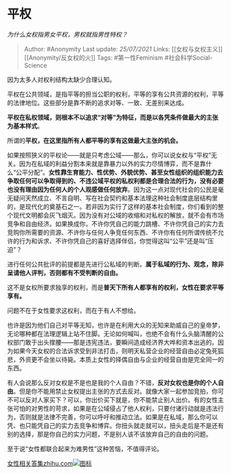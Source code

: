 # 平权
*为什么女权指男女平权，男权就指男性特权？*
> Author: #Anonymity
Last update: *25/07/2021* 
Links: [[女权与女权主义]] [[Anonymity/反女权的火]]
Tags: #第一性Feminism #社会科学Social-Science 

因为太多人对权利结构太缺少合理认知。

平权在公共领域，是指平等的担当公职的权利，平等的享有公共资源的权利，平等的法律地位。这些部分是靠不断的追求对等、一致、无差别来达成。

**平权在私权领域，则根本不以追求“对等”为特征，而是以各凭条件做最大的主张为基本样式**。

所谓的**平权，**在这里指**所有人都平等的享有这做最大主张的机会。**

如果按照狭义的平权论——就是只考虑公域——那么，你可以说女权与“平权”无关。因为在私域的利益分割本来就是靠暴力以外的实力尽情博弈，而不是靠什么“公平分配”。**女性靠生育能力、性优势、外貌优势、甚至女性组织的组织能力去争取任何可以争取得到的、不违公域平权的私权利都是合理合法的行为，没有必要也没有理由因为任何人的个人观感做任何放弃**。因为这一点对现代社会的公民是毫无疑问天然成立、不言自明、写在社会契约和基本法理这种社会制度底层结构里的，是现代化的奠基石之一。若非因为实行了这样的基本社会制度，你们看到的整个现代文明都会灰飞烟灭。因为没有对公域的收缩和对私权的解放，就不会有市场竞争和自由经济。如果换成你，不许你凭自己的能力跳槽、不许你凭自己的实力去竞购你所需要的资源、不许你与任何人争竞任何东西、不许你有任何所谓传统不允许的行为和诉求、不许你凭自己的喜好选择伴侣，你觉得这叫“公平”还是叫“压迫”？

进行任何公共批评的前提都是先进行公私域的判断。**属于私域的行为、观念，除非呈请他人评判，否则都有不受判断的自由。**

这不是女权所要求独享的权利，而是**普天下所有人都享有的权利，女性在要求平等享有。**

问题不在于女性要求这权利，而在于有人不想给。

也许是因为他们自己对平等无知，也许是在利用大众的无知来助威自己的皇帝梦，无论哪种都在法理逻辑上站不住脚。无论如何喊叫，也绝不会有什么头脑清醒的公权部门敢于出头撑腰——那是违宪违法，要瞬间造成经济界大哗和资本出逃的。因为如果今天女权的合法诉求受到非法打击，则明天私营企业的经营自由必定兔死狐悲，外资更不会坐以待毙。本质上女性的择偶自由与企业的经营自由是完全同一的东西。

有人会说那么反对女权是不是也是我的个人自由？不错，**反对女权也是你的个人自由**。但是你不能用禁止女权提出主张的方式去反对。就像大家一起参加竞拍，你可不可以反对人家买下？可以，你出价买下就是，你不能禁止别人出价。有的女性主张可怕的对男性的苛求，如果是在公域侵占了他人权利，只要付诸行动就是违法行为，否则就是法律不完善，你可以呼吁和推动立法。如果是在私域，那么你可以凭、也只能凭自己的实力去竞争和博弈。你扭头就走就可以，扭头走后是不是还有别的选择，那是你自己的实力问题，不是别人该不该放弃自己的自由的问题。

至于说“女性都联合起来为难男性”这种苦恼，不值得评论。

[女性相关答集​zhihu.com![图标](https://zhstatic.zhihu.com/assets/zhihu/editor/zhihu-card-default.svg)](https://zhihu.com/collection/369876193)